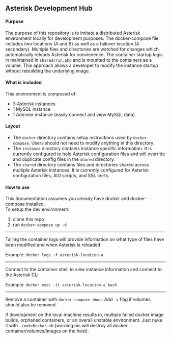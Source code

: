 ## Asterisk Development Hub

#### Purpose

The purpose of this repository is to imitate a distributed Asterisk environment locally for development purposes.
The docker-compose file includes two locations (A and B) as well as a failover location (A secondary).
Multiple files and directories are watched for changes which automatically reloads Asterisk for convienence.
The container startup logic in maintained in `shared/run.php` and is mounted to the containers as a volume.
This approach allows a developer to modify the instance startup without rebuilding the underlying image.

#### What is included

This environment is composed of:
- 3 Asterisk instances
- 1 MySQL instance
- 1 Adminer instance (easily connect and view MySQL data)

#### Layout
- The `docker` directory contains setup instructions used by `docker-compose`.
Users should not need to modify anything in this directory.
- The `instance` directory contains instance specific information.
It is currently configured to hold Asterisk configuration files and will override and duplicate config files in the `shared` directory.
- The `shared` directory contains files and directories shared across multiple Asterisk instances.
It is currently configured for Asterisk configuration files, AGI scripts, and SSL certs.

#### How to use
This documentation assumes you already have docker and docker-compose installed.  
To setup the dev environment:
1. clone this repo
1. run `docker-compose up -d`

---
Tailing the container logs will provide information on what type of files have been modified and when Asterisk is reloaded

Example: `docker logs -f asterisk-location-a` 

---
Connect to the container shell to view instance information and connect to the Asterisk CLI

Example: `docker exec -it asterisk-location-a bash`

---
Remove a container with `docker-compose down`.  Add `-v` flag if volumes should also be removed.

If development on the local machine results in, multiple failed docker image builds, orphaned containers, or an overall unstable environment.
Just nuke it with `./nukeDocker.sh` (warning:his will destroy all docker container/volumes/images on the host).
